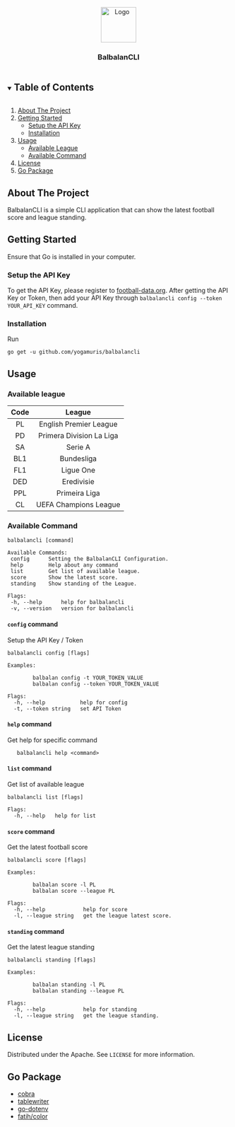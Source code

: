 <p align="center">
  <a href="https://github.com/yogamuris/balbalancli">
    <img src="asset/img.png" alt="Logo" width="80" height="80">
  </a>

  <h3 align="center">BalbalanCLI</h3>
</p>



<!-- TABLE OF CONTENTS -->
<details open="open">
  <summary><h2 style="display: inline-block">Table of Contents</h2></summary>
  <ol>
    <li>
      <a href="#about-the-project">About The Project</a>
    </li>
    <li>
      <a href="#getting-started">Getting Started</a>
      <ul>
        <li><a href="##setup-the-api-key">Setup the API Key</a></li>
        <li><a href="#installation">Installation</a></li>
      </ul>
    </li>
    <li>
    <a href="#usage">Usage</a>
        <ul>
            <li><a href="#available-league">Available League</a></li>
            <li><a href="#available-command">Available Command</a></li>
        </ul>
    </li>
    <li><a href="#license">License</a></li>
    <li><a href="#go-package">Go Package</a></li>
  </ol>
</details>


## About The Project

BalbalanCLI is a simple CLI application that can show the latest football score and league standing.


## Getting Started

Ensure that Go is installed in your computer.

### Setup the API Key

To get the API Key, please register to [football-data.org](https://www.football-data.org/). After getting the API Key or Token, then add your API Key through ```balbalancli config --token YOUR_API_KEY``` command.


### Installation

Run
   ```shell
   go get -u github.com/yogamuris/balbalancli
   ```

## Usage
### Available league
| Code| League|
| :---: | :---: |
| PL | English Premier League |
| PD | Primera Division La Liga |
| SA | Serie A |
| BL1 | Bundesliga |
| FL1 | Ligue One |
| DED| Eredivisie |
| PPL | Primeira Liga |
| CL | UEFA Champions League |

### Available Command
 ```shell
balbalancli [command]

Available Commands:
  config      Setting the BalbalanCLI Configuration.
  help        Help about any command
  list        Get list of available league.
  score       Show the latest score.
  standing    Show standing of the League.

Flags:
  -h, --help      help for balbalancli
  -v, --version   version for balbalancli
 ```

#### `config` command
Setup the API Key / Token
```shell
balbalancli config [flags]

Examples:

        balbalan config -t YOUR_TOKEN_VALUE
        balbalan config --token YOUR_TOKEN_VALUE

Flags:
  -h, --help           help for config
  -t, --token string   set API Token
```
#### `help` command
Get help for specific command
```shell
   balbalancli help <command>
```
#### `list` command
Get list of available league
```shell
balbalancli list [flags]

Flags:
  -h, --help   help for list
```
#### `score` command
Get the latest football score
```shell
balbalancli score [flags]

Examples:

        balbalan score -l PL
        balbalan score --league PL

Flags:
  -h, --help            help for score
  -l, --league string   get the league latest score.
```
#### `standing` command
Get the latest league standing
```shell
balbalancli standing [flags]

Examples:

        balbalan standing -l PL
        balbalan standing --league PL

Flags:
  -h, --help            help for standing
  -l, --league string   get the league standing.
```


## License

Distributed under the Apache. See `LICENSE` for more information.


## Go Package

* [cobra](https://github.com/spf13/cobra) 
* [tablewriter](https://github.com/olekukonko/tablewriter)
* [go-dotenv](https://github.com/profclems/go-dotenv)
* [fatih/color](https://github.com/fatih/color/)